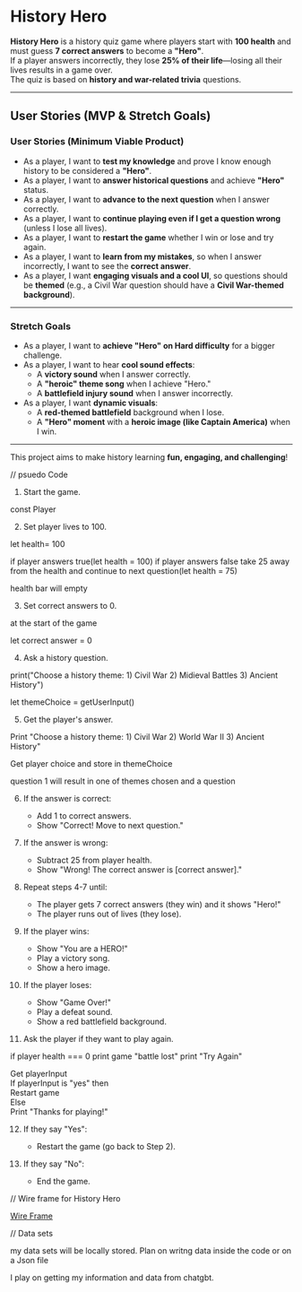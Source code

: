 # History Hero

**History Hero** is a history quiz game where players start with **100 health** and must guess **7 correct answers** to become a **"Hero"**.  
If a player answers incorrectly, they lose **25% of their life**—losing all their lives results in a game over.  
The quiz is based on **history and war-related trivia** questions.  

---

## User Stories (MVP & Stretch Goals)

### User Stories (Minimum Viable Product)
- As a player, I want to **test my knowledge** and prove I know enough history to be considered a **"Hero"**.
- As a player, I want to **answer historical questions** and achieve **"Hero"** status.
- As a player, I want to **advance to the next question** when I answer correctly.
- As a player, I want to **continue playing even if I get a question wrong** (unless I lose all lives).
- As a player, I want to **restart the game** whether I win or lose and try again.
- As a player, I want to **learn from my mistakes**, so when I answer incorrectly, I want to see the **correct answer**.
- As a player, I want **engaging visuals and a cool UI**, so questions should be **themed** (e.g., a Civil War question should have a **Civil War-themed background**).

---

### Stretch Goals
- As a player, I want to **achieve "Hero" on Hard difficulty** for a bigger challenge.
- As a player, I want to hear **cool sound effects**:
  - A **victory sound** when I answer correctly.
  - A **"heroic" theme song** when I achieve "Hero."
  - A **battlefield injury sound** when I answer incorrectly.
- As a player, I want **dynamic visuals**:
  - A **red-themed battlefield** background when I lose.
  - A **"Hero" moment** with a **heroic image (like Captain America)** when I win.

---

This project aims to make history learning **fun, engaging, and challenging**! 



// psuedo Code 

1. Start the game.

const Player 


2. Set player lives to 100.

let health= 100

if player answers true(let health = 100)
if player answers false take 25 away from the health and continue to next question(let health = 75)

health bar will empty 

3. Set correct answers to 0.

at the start of the game 

let correct answer = 0


4. Ask a history question.

print("Choose a history theme: 1) Civil War  2) Midieval Battles  3) Ancient History")  

let themeChoice = getUserInput() 


5. Get the player's answer.

Print "Choose a history theme: 1) Civil War  2) World War II  3) Ancient History"  

Get player choice and store in themeChoice  

question 1 will result in one of themes chosen and a question 


6. If the answer is correct:
      - Add 1 to correct answers.
      - Show "Correct! Move to next question."

7. If the answer is wrong:
      - Subtract 25 from player health.
      - Show "Wrong! The correct answer is [correct answer]."

8. Repeat steps 4-7 until:
      - The player gets 7 correct answers (they win) and it shows "Hero!"
      - The player runs out of lives (they lose).

9. If the player wins:
      - Show "You are a HERO!"
      - Play a victory song.
      - Show a hero image.

10. If the player loses:
      - Show "Game Over!"
      - Play a defeat sound.
      - Show a red battlefield background.

11. Ask the player if they want to play again.

if player health === 0 
print game "battle lost"
print "Try Again"

 Get playerInput  
    If playerInput is "yes" then  
        Restart game  
    Else  
        Print "Thanks for playing!"  

12. If they say "Yes":
      - Restart the game (go back to Step 2).

13. If they say "No":
      - End the game.



// Wire frame for History Hero 

[Wire Frame](https://github.com/EkoDre/History-Hero-Game/blob/15e06cd51fce5b1cb1887ce9f38d32daef5e3d29/History%20Hero.pdf)



// Data sets 

my data sets will be locally stored. Plan on writng data inside the code or on a Json file 

I play on getting my information and data from chatgbt. 



